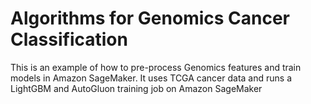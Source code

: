 # Algorithms for Genomics Cancer Classification


This is an example of how to pre-process Genomics features and train models in Amazon SageMaker. It uses TCGA cancer data and runs a LightGBM and AutoGluon training job on Amazon SageMaker
